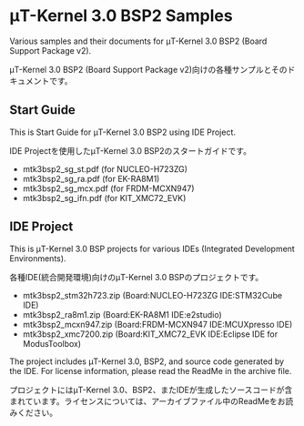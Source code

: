 # μT-Kernel 3.0 BSP2 Samples
Various samples and their documents for μT-Kernel 3.0 BSP2 (Board Support Package v2).  

μT-Kernel 3.0 BSP2 (Board Support Package v2)向けの各種サンプルとそのドキュメントです。    

## Start Guide

This is Start Guide for μT-Kernel 3.0 BSP2 using IDE Project.  

IDE Projectを使用したμT-Kernel 3.0 BSP2のスタートガイドです。  

- mtk3bsp2_sg_st.pdf (for NUCLEO-H723ZG)
- mtk3bsp2_sg_ra.pdf (for EK-RA8M1)
- mtk3bsp2_sg_mcx.pdf (for FRDM-MCXN947)
- mtk3bsp2_sg_ifn.pdf (for KIT_XMC72_EVK)

## IDE Project

This is μT-Kernel 3.0 BSP projects for various IDEs (Integrated Development Environments).  

各種IDE(統合開発環境)向けのμT-Kernel 3.0 BSPのプロジェクトです。  

- mtk3bsp2_stm32h723.zip (Board:NUCLEO-H723ZG IDE:STM32Cube IDE)
- mtk3bsp2_ra8m1.zip (Board:EK-RA8M1 IDE:e2studio)
- mtk3bsp2_mcxn947.zip (Board:FRDM-MCXN947 IDE:MCUXpresso IDE)
- mtk3bsp2_xmc7200.zip (Board:KIT_XMC72_EVK IDE:Eclipse IDE for ModusToolbox)

The project includes μT-Kernel 3.0, BSP2, and source code generated by the IDE. For license information, please read the ReadMe in the archive file.

プロジェクトにはμT-Kernel 3.0、BSP2、またIDEが生成したソースコードが含まれています。ライセンスについては、アーカイブファイル中のReadMeをお読みください。
